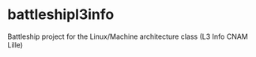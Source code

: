 # battleshipl3info
Battleship project for the Linux/Machine architecture class (L3 Info CNAM Lille)
